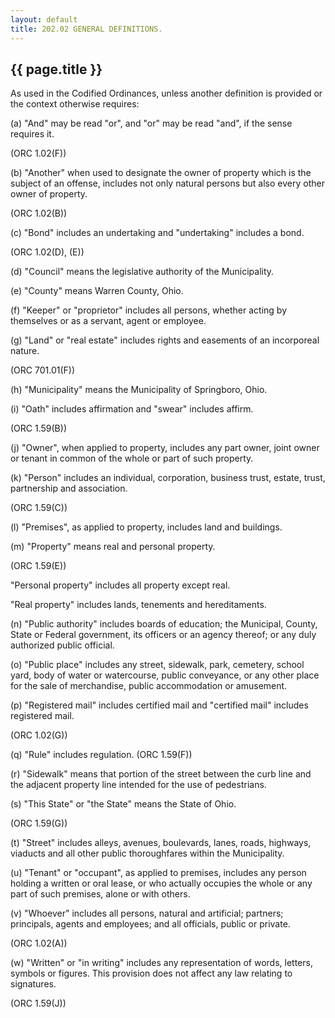 ```yaml
---
layout: default 
title: 202.02 GENERAL DEFINITIONS.
---
```


{{ page.title }}
----------------

As used in the Codified Ordinances, unless another definition is
provided or the context otherwise requires:

​(a) "And" may be read "or", and "or" may be read "and", if the sense
requires it.

(ORC 1.02(F))

​(b) "Another" when used to designate the owner of property which is the
subject of an offense, includes not only natural persons but also every
other owner of property.

(ORC 1.02(B))

​(c) "Bond" includes an undertaking and "undertaking" includes a bond.

(ORC 1.02(D), (E))

​(d) "Council" means the legislative authority of the Municipality.

​(e) "County" means Warren County, Ohio.

​(f) "Keeper" or "proprietor" includes all persons, whether acting by
themselves or as a servant, agent or employee.

​(g) "Land" or "real estate" includes rights and easements of an
incorporeal nature.

(ORC 701.01(F))

​(h) "Municipality" means the Municipality of Springboro, Ohio.

​(i) "Oath" includes affirmation and "swear" includes affirm.

(ORC 1.59(B))

​(j) "Owner", when applied to property, includes any part owner, joint
owner or tenant in common of the whole or part of such property.

​(k) "Person" includes an individual, corporation, business trust,
estate, trust, partnership and association.

(ORC 1.59(C))

​(l) "Premises", as applied to property, includes land and buildings.

​(m) "Property" means real and personal property.

(ORC 1.59(E))

"Personal property" includes all property except real.

"Real property" includes lands, tenements and hereditaments.

​(n) "Public authority" includes boards of education; the Municipal,
County, State or Federal government, its officers or an agency thereof;
or any duly authorized public official.

​(o) "Public place" includes any street, sidewalk, park, cemetery,
school yard, body of water or watercourse, public conveyance, or any
other place for the sale of merchandise, public accommodation or
amusement.

​(p) "Registered mail" includes certified mail and "certified mail"
includes registered mail.

(ORC 1.02(G))

​(q) "Rule" includes regulation. (ORC 1.59(F))

​(r) "Sidewalk" means that portion of the street between the curb line
and the adjacent property line intended for the use of pedestrians.

​(s) "This State" or "the State" means the State of Ohio.

(ORC 1.59(G))

​(t) "Street" includes alleys, avenues, boulevards, lanes, roads,
highways, viaducts and all other public thoroughfares within the
Municipality.

​(u) "Tenant" or "occupant", as applied to premises, includes any person
holding a written or oral lease, or who actually occupies the whole or
any part of such premises, alone or with others.

​(v) "Whoever" includes all persons, natural and artificial; partners;
principals, agents and employees; and all officials, public or private.

(ORC 1.02(A))

​(w) "Written" or "in writing" includes any representation of words,
letters, symbols or figures. This provision does not affect any law
relating to signatures.

(ORC 1.59(J))
